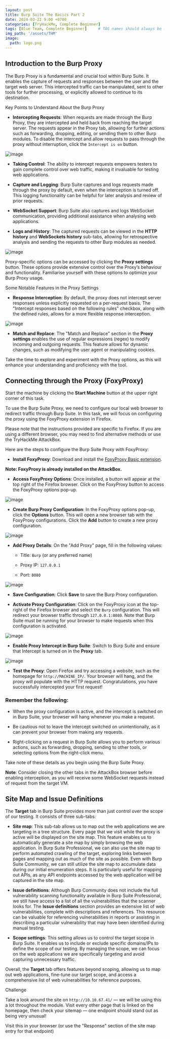 ```yaml
---
layout: post
title: Burp Suite The Basics Part 2 
date: 2024-03-22 9:00 +0700
categories: [TryHackMe, Complete Beginner]
tags: [Blue Team, Complete Beginner]     # TAG names should always be lowercase
img_path: '/assets/THM'
image: 
  path: logo.png
--- 
```


## Introduction to the Burp Proxy

The Burp Proxy is a fundamental and crucial tool within Burp Suite. It enables the capture of requests and responses between the user and the target web server. This intercepted traffic can be manipulated, sent to other tools for further processing, or explicitly allowed to continue to its destination.

Key Points to Understand About the Burp Proxy

- **Intercepting Requests**: When requests are made through the Burp Proxy, they are intercepted and held back from reaching the target server. The requests appear in the Proxy tab, allowing for further actions such as forwarding, dropping, editing, or sending them to other Burp modules. To disable the intercept and allow requests to pass through the proxy without interruption, click the `Intercept is on` button.

![image](https://github.com/zs0b/zs0b.github.io/assets/118095276/528ed4c1-4ac5-41d7-b7fb-ef6f55406c7f)

- **Taking Control**: The ability to intercept requests empowers testers to gain complete control over web traffic, making it invaluable for testing web applications.

- **Capture and Logging**: Burp Suite captures and logs requests made through the proxy by default, even when the interception is turned off. This logging functionality can be helpful for later analysis and review of prior requests.

- **WebSocket Support**: Burp Suite also captures and logs WebSocket communication, providing additional assistance when analysing web applications.

- **Logs and History**: The captured requests can be viewed in the **HTTP history** and **WebSockets history** sub-tabs, allowing for retrospective analysis and sending the requests to other Burp modules as needed.

![image](https://github.com/zs0b/zs0b.github.io/assets/118095276/7c051766-d256-45a8-9758-69f893bd567f)

Proxy-specific options can be accessed by clicking the **Proxy settings** button. These options provide extensive control over the Proxy’s behaviour and functionality. Familiarise yourself with these options to optimize your Burp Proxy usage.

Some Notable Features in the Proxy Settings

- **Response Interception**: By default, the proxy does not intercept server responses unless explicitly requested on a per-request basis. The "Intercept responses based on the following rules" checkbox, along with the defined rules, allows for a more flexible response interception.

![image](https://github.com/zs0b/zs0b.github.io/assets/118095276/e6a78676-4526-4273-93ad-3420e25b40d4)

- **Match and Replace**: The "Match and Replace" section in the **Proxy settings** enables the use of regular expressions (regex) to modify incoming and outgoing requests. This feature allows for dynamic changes, such as modifying the user agent or manipulating cookies.

Take the time to explore and experiment with the Proxy options, as this will enhance your understanding and proficiency with the tool.

## Connecting through the Proxy (FoxyProxy)

Start the machine by clicking the **Start Machine** button at the upper right corner of this task.

To use the Burp Suite Proxy, we need to configure our local web browser to redirect traffic through Burp Suite. In this task, we will focus on configuring the proxy using the FoxyProxy extension in Firefox.

Please note that the instructions provided are specific to Firefox. If you are using a different browser, you may need to find alternative methods or use the TryHackMe AttackBox.

Here are the steps to configure the Burp Suite Proxy with FoxyProxy:

- **Install FoxyProxy**: Download and install the [FoxyProxy Basic extension](https://addons.mozilla.org/en-US/firefox/addon/foxyproxy-basic/).

**Note: FoxyProxy is already installed on the AttackBox.**

- **Access FoxyProxy Options**: Once installed, a button will appear at the top right of the Firefox browser. Click on the FoxyProxy button to access the FoxyProxy options pop-up.

![image](https://github.com/zs0b/zs0b.github.io/assets/118095276/4127d82c-a01d-4169-a5c1-fd33920b8634)

- **Create Burp Proxy Configuration**: In the FoxyProxy options pop-up, click the **Options** button. This will open a new browser tab with the FoxyProxy configurations. Click the **Add** button to create a new proxy configuration.

![image](https://github.com/zs0b/zs0b.github.io/assets/118095276/cc140ad7-ba32-411c-b5ae-c6df29fcbb21)

- **Add Proxy Details**: On the "Add Proxy" page, fill in the following values:

  - Title: `Burp` (or any preferred name)

  - Proxy IP: `127.0.0.1`

  - Port: `8080`

![image](https://github.com/zs0b/zs0b.github.io/assets/118095276/0e540ccc-7ab3-473c-b244-3cbbdc049017)

- **Save Configuration**: Click **Save** to save the Burp Proxy configuration.

- **Activate Proxy Configuration**: Click on the FoxyProxy icon at the top-right of the Firefox browser and select the `Burp` configuration. This will redirect your browser traffic through `127.0.0.1:8080`. Note that Burp Suite must be running for your browser to make requests when this configuration is activated.

![image](https://github.com/zs0b/zs0b.github.io/assets/118095276/bad3b22c-ff10-4563-bd16-410dd1131152)

- **Enable Proxy Intercept in Burp Suite**: Switch to Burp Suite and ensure that Intercept is turned on in the **Proxy** tab.

![image](https://github.com/zs0b/zs0b.github.io/assets/118095276/abc23324-5478-41bf-b471-0adad2d9cbea)

- **Test the Proxy**: Open Firefox and try accessing a website, such as the homepage for `http://MACHINE_IP/`. Your browser will hang, and the proxy will populate with the HTTP request. Congratulations, you have successfully intercepted your first request!

### Remember the following:

- When the proxy configuration is active, and the intercept is switched on in Burp Suite, your browser will hang whenever you make a request.

- Be cautious not to leave the intercept switched on unintentionally, as it can prevent your browser from making any requests.

- Right-clicking on a request in Burp Suite allows you to perform various actions, such as forwarding, dropping, sending to other tools, or selecting options from the right-click menu.

Take note of these details as you begin using the Burp Suite Proxy.

**Note**: Consider closing the other tabs in the AttackBox browser before enabling interception, as you will receive some WebSocket requests instead of request from the target VM.

## Site Map and Issue Definitions

The **Target** tab in Burp Suite provides more than just control over the scope of our testing. It consists of three sub-tabs:

- **Site map**: This sub-tab allows us to map out the web applications we are targeting in a tree structure. Every page that we visit while the proxy is active will be displayed on the site map. This feature enables us to automatically generate a site map by simply browsing the web application. In Burp Suite Professional, we can also use the site map to perform automated crawling of the target, exploring links between pages and mapping out as much of the site as possible. Even with Burp Suite Community, we can still utilize the site map to accumulate data during our initial enumeration steps. It is particularly useful for mapping out APIs, as any API endpoints accessed by the web application will be captured in the site map.

- **Issue definitions**: Although Burp Community does not include the full vulnerability scanning functionality available in Burp Suite Professional, we still have access to a list of all the vulnerabilities that the scanner looks for. The **Issue definitions** section provides an extensive list of web vulnerabilities, complete with descriptions and references. This resource can be valuable for referencing vulnerabilities in reports or assisting in describing a particular vulnerability that may have been identified during manual testing.

- **Scope settings**: This setting allows us to control the target scope in Burp Suite. It enables us to include or exclude specific domains/IPs to define the scope of our testing. By managing the scope, we can focus on the web applications we are specifically targeting and avoid capturing unnecessary traffic.

Overall, the **Target** tab offers features beyond scoping, allowing us to map out web applications, fine-tune our target scope, and access a comprehensive list of web vulnerabilities for reference purposes.

Challenge

Take a look around the site on `http://10.10.67.41/` — we will be using this a lot throughout the module. Visit every other page that is linked on the homepage, then check your sitemap — one endpoint should stand out as being very unusual!

Visit this in your browser (or use the "Response" section of the site map entry for that endpoint)




































































